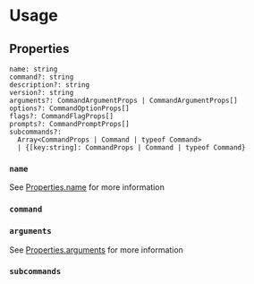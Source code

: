 ---
---
# Usage

## Properties

```
name: string
command?: string
description?: string
version?: string
arguments?: CommandArgumentProps | CommandArgumentProps[]
options?: CommandOptionProps[]
flags?: CommandFlagProps[]
prompts?: CommandPromptProps[]
subcommands?: 
  Array<CommandProps | Command | typeof Command> 
  | {[key:string]: CommandProps | Command | typeof Command}
```

### `name`

See [Properties.name](./properties/name) for more information

### `command`

### `arguments`

See [Properties.arguments](./properties/arguments) for more information

### `subcommands`

